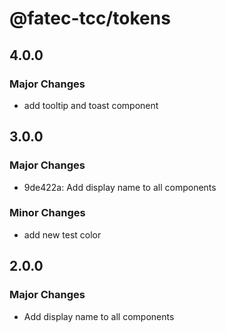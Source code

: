 # @fatec-tcc/tokens

## 4.0.0

### Major Changes

- add tooltip and toast component

## 3.0.0

### Major Changes

- 9de422a: Add display name to all components

### Minor Changes

- add new test color

## 2.0.0

### Major Changes

- Add display name to all components
